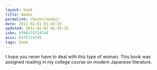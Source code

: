 ```yaml
---
layout: book
title: Naomi
permalink: /books/naomi/
date: 2011-02-01 01:45:25
updated: 2011-02-01 01:45:25
isbn: 9780375724749
asin: 0375724745
tags: book
---
```

I hope you never have to deal with this type of woman. This book was assigned
reading in my college course on modern Japanese literature.
